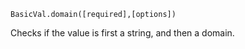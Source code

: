 ```BasicVal.domain([required],[options])```

Checks if the value is first a string, and then a domain.